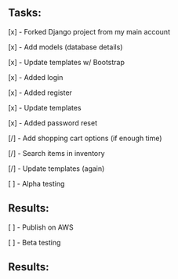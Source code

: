 ## Tasks:

 [x] - Forked Django project from my main account

 [x] - Add models (database details)

 [x] - Update templates w/ Bootstrap

 [x] - Added login

 [x] - Added register

 [x] - Update templates

 [x] - Added password reset

 [/] - Add shopping cart options (if enough time)

 [/] - Search items in inventory

 [/] - Update templates (again)

 [ ] - Alpha testing

## Results:

 [ ] - Publish on AWS

 [ ] - Beta testing

## Results:

